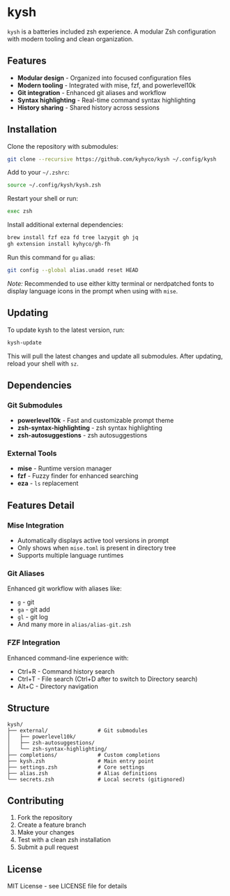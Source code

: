 # kysh

`kysh` is a batteries included zsh experience.
A modular Zsh configuration with modern tooling and clean organization.

## Features

- **Modular design** - Organized into focused configuration files
- **Modern tooling** - Integrated with mise, fzf, and powerlevel10k
- **Git integration** - Enhanced git aliases and workflow
- **Syntax highlighting** - Real-time command syntax highlighting
- **History sharing** - Shared history across sessions

## Installation

Clone the repository with submodules:

```bash
git clone --recursive https://github.com/kyhyco/kysh ~/.config/kysh
```

Add to your `~/.zshrc`:

```bash
source ~/.config/kysh/kysh.zsh
```

Restart your shell or run:

```bash
exec zsh
```

Install additional external dependencies:

```bash
brew install fzf eza fd tree lazygit gh jq
gh extension install kyhyco/gh-fh
```

Run this command for `gu` alias:

```bash
git config --global alias.unadd reset HEAD
```

*Note:* Recommended to use either kitty terminal or nerdpatched fonts to display language icons in the prompt when using with `mise`.

## Updating

To update kysh to the latest version, run:

```bash
kysh-update
```

This will pull the latest changes and update all submodules. After updating, reload your shell with `sz`.

## Dependencies

### Git Submodules

- **powerlevel10k** - Fast and customizable prompt theme
- **zsh-syntax-highlighting** - zsh syntax highlighting
- **zsh-autosuggestions** - zsh autosuggestions

### External Tools

- **mise** - Runtime version manager
- **fzf** - Fuzzy finder for enhanced searching
- **eza** - `ls` replacement

## Features Detail

### Mise Integration

- Automatically displays active tool versions in prompt
- Only shows when `mise.toml` is present in directory tree
- Supports multiple language runtimes

### Git Aliases

Enhanced git workflow with aliases like:

- `g` - git
- `ga` - git add
- `gl` - git log
- And many more in `alias/alias-git.zsh`

### FZF Integration

Enhanced command-line experience with:

- Ctrl+R - Command history search
- Ctrl+T - File search (Ctrl+D after to switch to Directory search)
- Alt+C  - Directory navigation

## Structure

```
kysh/
├── external/                # Git submodules
│   ├── powerlevel10k/
│   ├── zsh-autosuggestions/
│   └── zsh-syntax-highlighting/
├── completions/             # Custom completions
├── kysh.zsh                 # Main entry point
├── settings.zsh             # Core settings
├── alias.zsh                # Alias definitions
└── secrets.zsh              # Local secrets (gitignored)
```

## Contributing

1. Fork the repository
2. Create a feature branch
3. Make your changes
4. Test with a clean zsh installation
5. Submit a pull request

## License

MIT License - see LICENSE file for details

